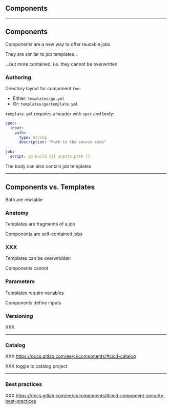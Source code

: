 <!-- .slide: id="gitlab_components" class="vertical-center" -->

<i class="fa-duotone fa-box-open-full fa-8x fa-duotone-colors" style="float: right; color: grey;"></i>

## Components

---

## Components

Components [](https://docs.gitlab.com/ee/ci/components/) are a new way to offer reusable jobs

They are similar to job templates...

...but more contained, i.e. they cannot be overwritten

### Authoring

Directory layout for component `foo`:
- Either: `templates/go.yml`
- Or: `templates/go/template.yml`

`template.yml` requires a header with `spec` [](https://docs.gitlab.com/ee/ci/yaml/#spec) and body:

```yaml
spec:
  input:
    path:
      type: string
      description: "Path to the source code"
---
job:
  script: go build $[[ inputs.path ]]
```

The body can also contain job templates

---

## Components vs. Templates

Both are reusable

### Anatomy

Templates are fragments of a job

Components are self-contained jobs

### XXX

Templates can be overwridden

Components cannot

### Parameters

Templates require variables

Components define inputs

### Versioning

XXX

---

### Catalog

XXX https://docs.gitlab.com/ee/ci/components/#cicd-catalog

XXX toggle to catalog project

---

### Best practices

XXX https://docs.gitlab.com/ee/ci/components/#cicd-component-security-best-practices
